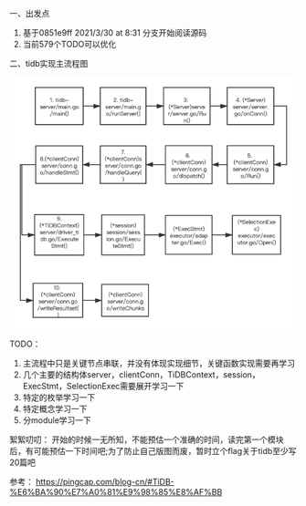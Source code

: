 一、出发点
1. 基于0851e9ff 2021/3/30 at 8:31 分支开始阅读源码
2. 当前579个TODO可以优化

二、tidb实现主流程图

![tidb主流程](https://github.com/gbwllx/daily/blob/master/docs/images/tidb-server%E4%B8%BB%E6%B5%81%E7%A8%8B.png)


TODO：
1. 主流程中只是关键节点串联，并没有体现实现细节，关键函数实现需要再学习
2. 几个主要的结构体server，clientConn，TiDBContext，session，ExecStmt，SelectionExec需要展开学习一下
3. 特定的枚举学习一下
4. 特定概念学习一下
5. 分module学习一下


絮絮叨叨：
开始的时候一无所知，不能预估一个准确的时间，读完第一个模块后，有可能预估一下时间吧;为了防止自己版图而废，暂时立个flag关于tidb至少写20篇吧

参考：
https://pingcap.com/blog-cn/#TiDB-%E6%BA%90%E7%A0%81%E9%98%85%E8%AF%BB


